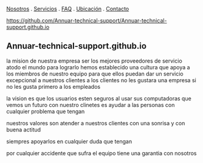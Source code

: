 [Nosotros](./nosotros.md) . [Servicios](./servicios.md) . [FAQ](FAQ.md) . [Ubicación](ubicacion.md) . [Contacto](./contacto.md)


https://github.com/Annuar-technical-support/Annuar-technical-support.github.io


## Annuar-technical-support.github.io

la mision de nuestra empresa ser los mejores proveedores de servicio  atodo el mundo  para lograrlo hemos establecido una cultura que apoya a los miembros  de nuestro equipo para que ellos puedan dar un servicio  excepcional  a nuestros clientes  a los clientes no les gustara una empresa si no  les gusta primero a los empleados 

la vision  es  que los usuarios esten seguros al usar sus computadoras que vemos un futuro con nuestro clinetes es ayudar a las personas con cualquier problema que tengan 


nuestros valores son 
 atender  a nuestros clientes con una sonrisa y con buena actitud 
 
 siempres apoyarlos en cualquier duda que tengan 
 
 por cualquier accidente que sufra el equipo tiene una garantia con nosotros 
 
